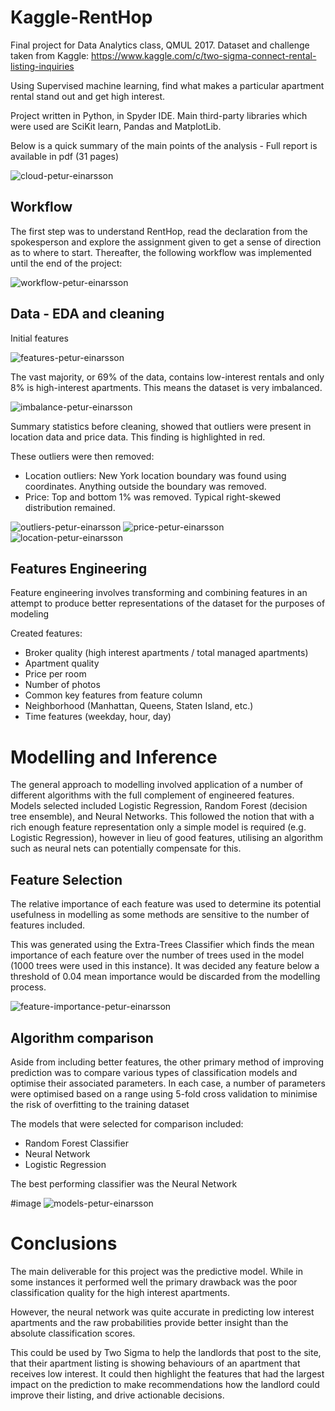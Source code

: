# Kaggle-RentHop
Final project for Data Analytics class, QMUL 2017. Dataset and challenge taken from Kaggle:
https://www.kaggle.com/c/two-sigma-connect-rental-listing-inquiries

Using Supervised machine learning, find what makes a particular apartment rental stand out and get high interest. 

Project written in Python, in Spyder IDE. Main third-party libraries which were used are SciKit learn, Pandas and MatplotLib.

Below is a quick summary of the main points of the analysis - Full report is available in pdf (31 pages)

![cloud-petur-einarsson](https://github.com/Hunang/Kaggle-RentHop/blob/master/Images/Word-Cloud.PNG "cloud-petur-einarsson")

## Workflow
The first step was to understand RentHop, read the declaration from the spokesperson and explore the assignment given to get a sense of direction as to where to start. Thereafter, the following workflow was implemented until the end of the project:

![workflow-petur-einarsson](https://github.com/Hunang/Kaggle-RentHop/blob/master/Images/workflow.PNG "workflow-petur-einarsson")

## Data - EDA and cleaning
Initial features 

![features-petur-einarsson](https://github.com/Hunang/Kaggle-RentHop/blob/master/Images/features.PNG "features-petur-einarsson")

The vast majority, or 69% of the data, contains low-interest rentals and only 8% is high-interest apartments. This means the dataset is very imbalanced.

![imbalance-petur-einarsson](https://github.com/Hunang/Kaggle-RentHop/blob/master/Images/interest-levels-imbalanced.PNG "imbalance-petur-einarsson")

Summary statistics before cleaning, showed that outliers were present in location data and price data. This finding is highlighted in red. 

These outliers were then removed:
- Location outliers: New York location boundary was found using coordinates. Anything outside the boundary was removed.
- Price: Top and bottom 1% was removed. Typical right-skewed distribution remained. 

![outliers-petur-einarsson](https://github.com/Hunang/Kaggle-RentHop/blob/master/Images/outliers.PNG "outliers-petur-einarsson")
![price-petur-einarsson](https://github.com/Hunang/Kaggle-RentHop/blob/master/Images/price-clean.png "price-petur-einarsson")
![location-petur-einarsson](https://github.com/Hunang/Kaggle-RentHop/blob/master/Images/distribution-apartments.PNG "location-petur-einarsson")

## Features Engineering
Feature engineering involves transforming and combining features in an attempt to produce better representations of the dataset for the purposes of modeling

Created features:
- Broker quality (high interest apartments / total managed apartments)
- Apartment quality
- Price per room
- Number of photos
- Common key features from feature column
- Neighborhood (Manhattan, Queens, Staten Island, etc.)
- Time features (weekday, hour, day)

# Modelling and Inference
The general approach to modelling involved application of a number of different algorithms with the full complement of engineered features. Models selected included Logistic Regression, Random Forest (decision tree ensemble), and Neural Networks. This followed the notion that with a rich enough feature representation only a simple model is required (e.g. Logistic Regression), however in lieu of good features, utilising an algorithm such as neural nets can potentially compensate for this.

## Feature Selection
The relative importance of each feature was used to determine its potential usefulness in modelling as some methods are sensitive to the number of features included. 

This was generated using the Extra-Trees Classifier which finds the mean importance of each feature over the number of trees used in the model (1000 trees were used in this instance). It was decided any feature below a threshold of 0.04 mean importance would be discarded from the modelling process.

![feature-importance-petur-einarsson](https://github.com/Hunang/Kaggle-RentHop/blob/master/Images/feature-importance.PNG.PNG "feature-importance-petur-einarsson")

## Algorithm comparison
Aside from including better features, the other primary method of improving prediction was to compare various types of classification models and optimise their associated parameters. In each case, a number of parameters were optimised based on a range using 5-fold cross validation to minimise the risk of overfitting to the training dataset

The models that were selected for comparison included:
- Random Forest Classifier
- Neural Network
- Logistic Regression

The best performing classifier was the Neural Network

#image
![models-petur-einarsson](https://github.com/Hunang/Kaggle-RentHop/blob/master/Images/model-comparison.PNG "models-petur-einarsson")

# Conclusions 
The main deliverable for this project was the predictive model. While in some instances it performed well the primary drawback was the poor classification quality for the high interest apartments.

However, the neural network was quite accurate in predicting low interest apartments and the raw probabilities provide better insight than the absolute classification scores. 

This could be used by Two Sigma to help the landlords that post to the site, that their apartment listing is showing behaviours of an apartment that receives low interest. It could then highlight the features that had the largest impact on the prediction to make recommendations how the landlord could improve their listing, and drive actionable decisions.
